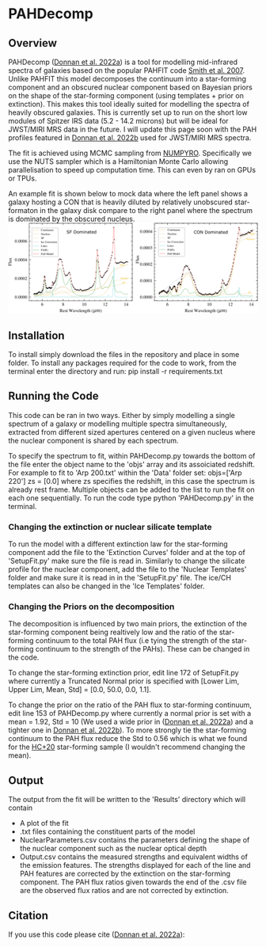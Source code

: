 # PAHDecomp

## Overview
PAHDecomp ([Donnan et al. 2022a](https://ui.adsabs.harvard.edu/abs/2022arXiv221109628D/abstract)) is a tool for modelling mid-infrared spectra of galaxies based on the popular PAHFIT code [Smith et al. 2007](https://ui.adsabs.harvard.edu/abs/2007ApJ...656..770S/abstract). Unlike PAHFIT this model decomposes the continuum into a star-forming component and an obscured nuclear component based on Bayesian priors on the shape of the star-forming component (using templates + prior on extinction). This makes this tool ideally suited for modelling the spectra of heavily obscured galaxies. This is currently set up to run on the short low modules of Spitzer IRS data (5.2 - 14.2 microns) but will be ideal for JWST/MIRI MRS data in the future. I will update this page soon with the PAH profiles featured in [Donnan et al. 2022b](https://ui.adsabs.harvard.edu/abs/2022arXiv221004647D/abstract) used for JWST/MIRI MRS spectra. 

The fit is achieved using MCMC sampling from [NUMPYRO](https://github.com/pyro-ppl/numpyro). Specifically we use the NUTS sampler which is a Hamiltonian Monte Carlo allowing parallelisation to speed up computation time. This can even by ran on GPUs or TPUs. 

An example fit is shown below to mock data where the left panel shows a galaxy hosting a CON that is heavily diluted by relatively unobscured star-formaton in the galaxy disk compare to the right panel where the spectrum is dominated by the obscured nucleus.
![alt text](./MockDataFig.png?raw=true)


## Installation
To install simply download the files in the repository and place in some folder. To install any packages required for the code to work, from the terminal enter the directory and run: pip install -r requirements.txt



## Running the Code

This code can be ran in two ways. Either by simply modelling a single spectrum of a galaxy or modelling multiple spectra simultaneously, extracted from different sized apertures centered on a given nucleus where the nuclear component is shared by each spectrum. 

To specify the spectrum to fit, within PAHDecomp.py towards the bottom of the file enter the object name to the 'objs' array and its assoiciated redshift. For example to fit to 'Arp 200.txt' within the 'Data' folder set: 
objs=['Arp 220']
zs = [0.0] 
where zs specifies the redshift, in this case the spectrum is already rest frame. Multiple objects can be added to the list to run the fit on each one sequentially. To run the code type python 'PAHDecomp.py' in the terminal.

### Changing the extinction or nuclear silicate template
To run the model with a different extinction law for the star-forming component add the file to the 'Extinction Curves' folder and at the top of 'SetupFit.py' make sure the file is read in. Similarly to change the silicate profile for the nuclear component, add the file to the 'Nuclear Templates' folder and make sure it is read in in the 'SetupFit.py' file. The ice/CH templates can also be changed in the 'Ice Templates' folder.

### Changing the Priors on the decomposition
The decomposition is influenced by two main priors, the extinction of the star-forming component being realtively low and the ratio of the star-forming continuum to the total PAH flux (i.e tying the strength of the star-forming continuum to the strength of the PAHs). These can be changed in the code. 

To change the star-forming extinction prior, edit line 172 of SetupFit.py where currently a Truncated Normal prior is specified with [Lower Lim, Upper Lim, Mean, Std]  = [0.0, 50.0, 0.0, 1.1]. 

To change the prior on the ratio of the PAH flux to star-forming continuum, edit line 153 of PAHDecomp.py where currently a normal prior is set with a mean = 1.92, Std = 10 (We used a wide prior in ([Donnan et al. 2022a]()) and a tighter one in  [Donnan et al. 2022b](https://ui.adsabs.harvard.edu/abs/2022arXiv221004647D/abstract)). To more strongly tie the star-forming continuum to the PAH flux reduce the Std to 0.56 which is what we found for the [HC+20](https://ui.adsabs.harvard.edu/abs/2020MNRAS.497.4614H/abstract) star-forming sample (I wouldn't recommend changing the mean).


## Output

The output from the fit will be written to the 'Results' directory which will contain
 - A plot of the fit
 - .txt files containing the constituent parts of the model
 - NuclearParameters.csv contains the parameters defining the shape of the nuclear component such as the nuclear optical depth
 - Output.csv contains the measured strengths and equivalent widths of the emission features. The strengths displayed for each of the line and PAH features are corrected by the extinction on the star-forming component. The PAH flux ratios given towards the end of the .csv file are the observed flux ratios and are not corrected by extinction.


## Citation
If you use this code please cite ([Donnan et al. 2022a](https://ui.adsabs.harvard.edu/abs/2022arXiv221109628D/abstract)):

